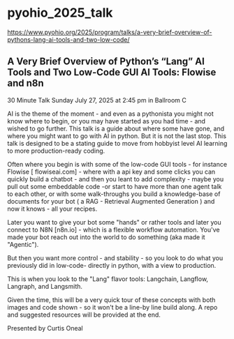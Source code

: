 # pyohio_2025_talk
https://www.pyohio.org/2025/program/talks/a-very-brief-overview-of-pythons-lang-ai-tools-and-two-low-code/

## A Very Brief Overview of Python’s “Lang” AI Tools and Two Low-Code GUI AI Tools: Flowise and n8n
30 Minute Talk
Sunday July 27, 2025 at 2:45 pm in Ballroom C

AI is the theme of the moment - and even as a pythonista you might not know where to begin, or you may have started as you had time - and wished to go further. This talk is a guide about where some have gone, and where you might want to go with AI in python. But it is not the last stop. This talk is designed to be a stating guide to move from hobbyist level AI learning to more production-ready coding.

Often where you begin is with some of the low-code GUI tools - for instance Flowise [ flowiseai.com] - where with a api key and some clicks you can quickly build a chatbot - and then you leant to add complexity - maybe you pull out some embeddable code -or start to have more than one agent talk to each other, or with some walk-throughs you build a knowledge-base of documents for your bot ( a RAG - Retrieval Augmented Generation ) and now it knows - all your recipes.

Later you want to give your bot some "hands" or rather tools and later you connect to N8N [n8n.io] - which is a flexible workflow automation. You've made your bot reach out into the world to do something (aka made it "Agentic").

But then you want more control - and stability - so you look to do what you previously did in low-code- directly in python, with a view to production.

This is when you look to the "Lang" flavor tools: Langchain, Langflow, Langraph, and Langsmith.

Given the time, this will be a very quick tour of these concepts with both images and code shown - so it won't be a line-by line build along. A repo and suggested resources will be provided at the end.

Presented by
Curtis Oneal
